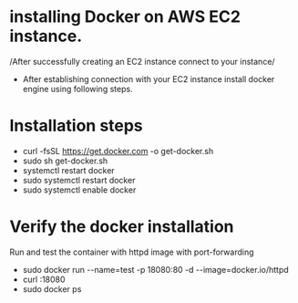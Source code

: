 # installing Docker on AWS EC2 instance.

/After successfully creating an EC2 instance connect to your instance/

- After establishing connection with your EC2 instance install docker engine using following steps.


# Installation steps
 - curl -fsSL https://get.docker.com -o get-docker.sh
 - sudo sh get-docker.sh
 - systemctl restart docker
 - sudo systemctl restart docker
 - sudo systemctl enable docker


# Verify the docker installation
Run and test the container with httpd image with port-forwarding
- sudo docker run --name=test -p 18080:80 -d --image=docker.io/httpd
- curl <Instance-IP>:18080
- sudo docker ps






